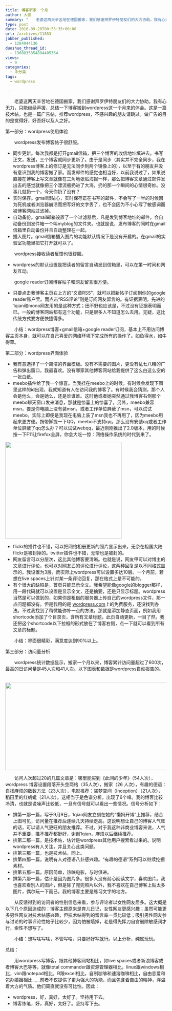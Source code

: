 ```yaml
---
title: 博客新家一个月
author: 大鹏
summary: "　　老婆这两天辛苦地在德国搬家，我们感谢拜罗伊特朋友们的大力协助。我有心无力，只能继续声援，总结一下博客搬到wordpress这一个月来的体会。这是一篇技术帖，也是一篇广告帖，推荐wordpress，不感兴趣的朋友请跳过。做广告的目的是觉得好，好吾好以及人之好。"
type: post
date: 2010-09-20T00:55:35+00:00
url: /archives/11853
jabber_published:
  - 1284944136
duoshuo_thread_id:
  - 1360835854884405364
views:
  - 9
categories:
  - 未分类
tags:
  - wordpress

---
```

　　老婆这两天辛苦地在德国搬家，我们感谢拜罗伊特朋友们的大力协助。我有心无力，只能继续声援，总结一下博客搬到wordpress这一个月来的体会。这是一篇技术帖，也是一篇广告帖，推荐wordpress，不感兴趣的朋友请跳过。做广告的目的是觉得好，好吾好以及人之好。

第一部分：wordpress使用体验
  
　　wordpress发布博客帖子很舒服。

  * 同步更新。每次我都是打开gmail信箱，把三个博客的收信地址填进去，书写正文，发送，三个博客就同步更新了。由于是同步（其实并不完全同步，我在wordpress博客上的修订是无法同步到两个镜像上的），以至于有的朋友并没有意识到我的博客搬了家。而发邮件的感觉也相当好，以前我说过了，如果说直接在博客上写文章就像在三角地张贴海报一样，那么把博客文章通过邮件发出去的感觉就像把三个漂流瓶扔进了大海，扔的那一个瞬间的心情很奇妙。没事儿就扔一个，今天你扔了没有？
  * 实时保存。gmail很贴心，实时保存正在书写的邮件，不会写了一半的时候因为死机或者浏览器崩溃而把写好的文字丢了，也不会因为不小心写了敏感词而被博客网站过滤掉。
  * 自动备份。gmail邮箱设置了一个过滤器后，凡是发到博客地址的邮件，会自动备份到发件箱一个叫myblog的文件夹。也就是说，发布博客的同时在gmail信箱里自动备份并且自动整理在一起。
  * 插入图片。gmail信箱插入图片的功能默认情况下是没有开启的。在gmail的实验室功能里把它打开就可以了。

　　wordpress接收读者反馈也很舒服。

  * wordpress的默认设置是把读者的留言自动发到信箱里，可以在第一时间和网友互动。

　　google reader订阅博客帖子和网友留言很方便。

  * 只要点击我博客主页右上方的“文章RSS”，就可以把新帖子订阅到你的google reader账户里。而点击“RSS评论”则是订阅网友留言的。有证据表明，先进的1qian和mono网友用的是这种方式；田不野也应该是，不过没有证据表明而已。一般的博客网站都有这个功能，只是很多人不知道怎么去用。无疑，这比传统方式要方便快捷得多。

　　小结：wordpress博客+gmail信箱+google reader订阅，基本上不用访问博客主页本身，就可以在自己喜爱的网络环境下完成所有的操作了。如鱼得水，如牛得草。

第二部分：wordpress界面体验

  * 我有意选择了一个简洁的界面模板。没有不需要的图片，更没有乱七八糟的广告和弹出窗口，我最喜欢。没有哪家其他博客网站给我提供了这么白这么空的一张白纸。
  * meebo插件给了我一个惊喜。当我挂在meebo上的时候，有时候会发现下图里这样的id出现，我就知道有人在访问我的博客了。有时候我会猜测，那个人会是他么，会是她么，还是谁谁谁。这时他或者她突然通过我博客右侧那个meebo聊天窗口发来消息，那就是惊喜上的惊喜了。另外，meebo兼容msn，要是你电脑上没有装msn，或者工作单位屏蔽了msn，可以试试meebo。实际上即便是我现在电脑上装了msn我也不再用了，因为meebo用起来更方便。捎带脚提一下QQ。meebo不支持qq，那么没有安装qq或者工作单位屏蔽了qq怎么办？可以试试webqq，最近刚刚推出了2.0版本，用的时候按一下F11让firefox全屏，你会大吃一惊：网络操作系统的时代到来了。

[<img src="http://pengzhaoblog.files.wordpress.com/2010/09/meebo.jpg" alt="" title="meebo" width="363" height="302" class="alignnone size-full wp-image-11854" />][1]

  * flickr的插件也不错，可以把网络相册更新的照片显示出来，无奈在祖国大陆flickr是被封掉的。twitter插件也不错，无奈也是被封的。
  * 网友留言可以分层次，这比其他博客要清晰。也就是说，网友甲可以对博主的文章进行评论，也可以对网友乙的评论进行评论，这两种回复是以不同格式显示的。我设置为3层，而实际上wordpress可以设置多达10层。一个月前，若想在live spaces上针对某一条评论回复，那在格式上是不可能的。
  * 有个很大的缺陷是，首页只能显示全文。我希望能像google的blogger那样，用一段代码就可以设置是显示全文，还是摘要，还是只显示标题。wordpress当然是可以做到的，如果你是租借的服务器上传自己的wordpress文件，那一点问题都没有。但是我用的是 [wordpress.com][2]上的免费服务，还没找到办法。不过我找到了稍微能弥补一点的方法，那就是添加静态页面，例如我用shortcode添加了个目录页，含所有文章标题，此页自动更新，一目了然。我还把这个shortcode以下拉框的形式放在了博客右侧，点一下就可以看到所有文章的标题。

　　小结：界面很精彩，满意度达到90%以上。

第三部分：访问量分析
  
　　wordpress统计数据显示，搬家一个月以来，博客累计访问量超过了600次，最高的日访问量是45人次和41人次。以下图表和数据是wordpress自动报告的。
  
　　[<img src="http://pengzhaoblog.files.wordpress.com/2010/09/statistics201009.jpg" alt="" title="statistics201009" width="647" height="273" class="alignnone size-full wp-image-11855" />][3]

　　访问人次超过20的几篇文章是：哪里能买到《此间的少年》（54人次），wordpress 博客设置段落开头空两格（35人次），搬家（26 人次），有趣的德语：自找麻烦的数数方法（23人次），电影推荐：盗梦空间（Inception）（21人次），稻田里的红蜻蜓（21人次）。这相当于是色谱分析，出现了6个峰。我的博客比较冷清，也就是说噪声比较低，一旦有信号就可以看出一些情况。信号分析如下：

  * 排第一那一篇，写于9月9日，1qian网友立刻在她的“懒妈开博”上推荐，结合上图可见，访问量在推荐后连续几天持续走高。这说明想让自己的博客人气旺的话，可以请人气更旺的朋友推荐。不过，对于我这种非商业博客来说，人气并不重要，推不推荐都挺好，谢谢1qian，麻烦以后继续推荐。
  * 排第二那一篇，是技术帖，估计是wordpress其他用户搜索看过来的。说明wordpress有人关注，并且关心此类问题。
  * 排第三那一篇，也是技术帖，同上。
  * 排第四那一篇，说明有人对德语八卦感兴趣。“有趣的德语”系列可以继续挖掘素材。
  * 排第五那一篇，原因简单，热映电影，与时俱进。
  * 排第六那一篇，估计是因为图片多。很多人没有耐心阅读文字，喜欢图片。我也喜欢看别人的图片，但是除了兜兜照片以外，我不喜欢在自己博客上贴太多图片，偶尔玩一下而已。我的博客主要是练习文字的地方。

　　从反馈得到的访问者的性别信息来看，参与评论者以女性网友居多。这大概是以下几个原因造成的：博客主题原来是育儿日记，女性网友更感兴趣；虽然可能更多男性网友对技术帖感兴趣，但技术帖得到的留言率一贯比较低；吸引男性网友参与讨论的时事评论性帖子比较少，因为怕被墙掉，老是得先挥刀自宫删除敏感词才行，索性不想写了。

　　小结：想写啥写啥，不管写啥，只要好好写就行。以上分析，纯属玩玩。

总结：
  
　　用wordpress写博客，跟其他博客网站相比，如live spaces或者新浪博客或者博客大巴等等，就像total commander跟资源管理器相比，linux跟windows相比，vim跟notepad相比，R跟excel相比，自制咖啡和速溶咖啡相比，自由恋爱和包办婚姻相比……前者不仅提供了更为强大的功能，而且包含着自由的精神，洋溢着大方的气质。他们简直就没有可比性。因此：

  * wordpress，好，真好，太好了。坚持用下去。
  * 博客练笔，好，真好，太好了。坚持写下去。

 [1]: http://pengzhaoblog.files.wordpress.com/2010/09/meebo.jpg
 [2]: http://wordpress.com
 [3]: http://pengzhaoblog.files.wordpress.com/2010/09/statistics201009.jpg
